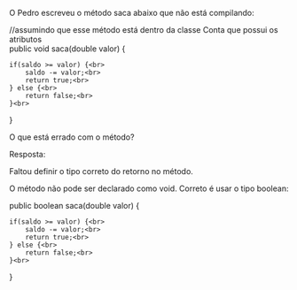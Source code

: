 O Pedro escreveu o método saca abaixo que não está compilando:

//assumindo que esse método está dentro da classe Conta que possui os atributos <br>
public void saca(double valor) {<br>

    if(saldo >= valor) {<br>
        saldo -= valor;<br>
        return true;<br>
    } else {<br>
        return false;<br>
    }<br>
}<br>

O que está errado com o método?


Resposta:

Faltou definir o tipo correto do retorno no método.


O método não pode ser declarado como void. Correto é usar o tipo boolean:

public boolean saca(double valor) {<br>

    if(saldo >= valor) {<br>
        saldo -= valor;<br>
        return true;<br>
    } else {<br>
        return false;<br>
    }<br>
}